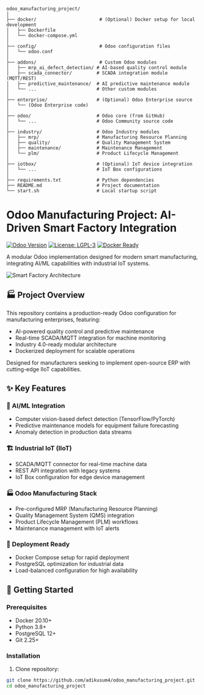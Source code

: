 ```
odoo_manufacturing_project/
│
├── docker/                       # (Optional) Docker setup for local development
│   ├── Dockerfile
│   └── docker-compose.yml
│
├── config/                       # Odoo configuration files
│   └── odoo.conf
│
├── addons/                       # Custom Odoo modules
│   ├── mrp_ai_defect_detection/ # AI-based quality control module
│   ├── scada_connector/         # SCADA integration module (MQTT/REST)
│   ├── predictive_maintenance/  # AI predictive maintenance module
│   └── ...                      # Other custom modules
│
├── enterprise/                  # (Optional) Odoo Enterprise source
│   └── (Odoo Enterprise code)
│
├── odoo/                        # Odoo core (from GitHub)
│   └── ...                      # Odoo Community source code
│
├── industry/                    # Odoo Industry modules
│   ├── mrp/                     # Manufacturing Resource Planning
│   ├── quality/                 # Quality Management System
│   ├── maintenance/             # Maintenance Management
│   └── plm/                     # Product Lifecycle Management
│
├── iotbox/                      # (Optional) IoT device integration
│   └── ...                      # IoT Box configurations
│
├── requirements.txt             # Python dependencies
├── README.md                    # Project documentation
└── start.sh                     # Local startup script
```

# Odoo Manufacturing Project: AI-Driven Smart Factory Integration

[![Odoo Version](https://img.shields.io/badge/Odoo-16.0%2B-blue)](https://www.odoo.com)
[![License: LGPL-3](https://img.shields.io/badge/License-LGPL--3-green)](https://www.gnu.org/licenses/lgpl-3.0.en.html)
[![Docker Ready](https://img.shields.io/badge/Docker-Ready-2496ED)](https://www.docker.com)

A modular Odoo implementation designed for modern smart manufacturing, integrating AI/ML capabilities with industrial IoT systems.

![Smart Factory Architecture](https://via.placeholder.com/800x400.png?text=Smart+Factory+Integration+Diagram)

## 🏭 Project Overview

This repository contains a production-ready Odoo configuration for manufacturing enterprises, featuring:

- AI-powered quality control and predictive maintenance
- Real-time SCADA/MQTT integration for machine monitoring
- Industry 4.0-ready modular architecture
- Dockerized deployment for scalable operations

Designed for manufacturers seeking to implement open-source ERP with cutting-edge IIoT capabilities.

## ✨ Key Features

### 🤖 AI/ML Integration
- Computer vision-based defect detection (TensorFlow/PyTorch)
- Predictive maintenance models for equipment failure forecasting
- Anomaly detection in production data streams

### 🏗️ Industrial IoT (IIoT)
- SCADA/MQTT connector for real-time machine data
- REST API integration with legacy systems
- IoT Box configuration for edge device management

### 🏭 Odoo Manufacturing Stack
- Pre-configured MRP (Manufacturing Resource Planning)
- Quality Management System (QMS) integration
- Product Lifecycle Management (PLM) workflows
- Maintenance management with IoT alerts

### 🐳 Deployment Ready
- Docker Compose setup for rapid deployment
- PostgreSQL optimization for industrial data
- Load-balanced configuration for high availability

## 🚀 Getting Started

### Prerequisites
- Docker 20.10+
- Python 3.8+
- PostgreSQL 12+
- Git 2.25+

### Installation

1. Clone repository:
```bash
git clone https://github.com/adikusum4/odoo_manufacturing_project.git
cd odoo_manufacturing_project
